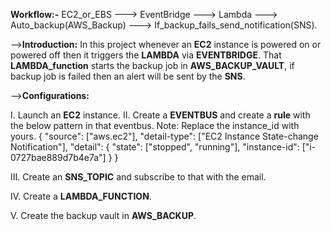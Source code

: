 **Workflow:-**  EC2_or_EBS ---> EventBridge --->  Lambda ---> Auto_backup(AWS_Backup) ---> If_backup_fails_send_notification(SNS).

-->**Introduction:**
In this project whenever an **EC2** instance is powered on or powered off then it triggers the **LAMBDA** via **EVENTBRIDGE**. That **LAMBDA_function** starts the backup job in **AWS_BACKUP_VAULT**, if backup job is failed then an alert will be sent by the **SNS**.

-->**Configurations:**

I. Launch an **EC2** instance.
II. Create a **EVENTBUS** and create a **rule** with the below pattern in that eventbus.
    Note: Replace the instance_id with yours.
    {
  "source": ["aws.ec2"],
  "detail-type": ["EC2 Instance State-change Notification"],
  "detail": {
    "state": ["stopped", "running"],
    "instance-id": ["i-0727bae889d7b4e7a"]
  }
}


III. Create an **SNS_TOPIC** and subscribe to that with the email.

IV. Create a **LAMBDA_FUNCTION**.

V. Create the backup vault in **AWS_BACKUP**.
